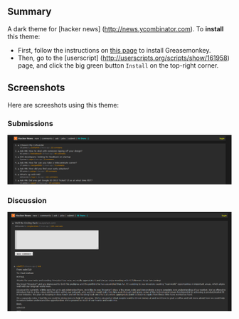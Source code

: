 ## Summary ##

A dark theme for [hacker news] (http://news.ycombinator.com). To **install** this theme:

* First, follow the instructions on [this page](http://userscripts.org/about/installing) to install Greasemonkey.
* Then, go to the [userscript] (http://userscripts.org/scripts/show/161958) page, and click the
  big green button `Install` on the top-right corner.

## Screenshots ##
Here are screeshots using this theme:

### Submissions ###
![Submissions](/screenshots/submissions.png)

### Discussion ###
![Discussion](/screenshots/discussion.png)

